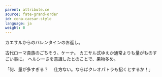 ```yaml
---
parent: attribute.ce
source: fate-grand-order
id: cena-caesar-style
language: ja
weight: 0
---
```


カエサルからのバレンタインのお返し。

古代ローマ貴族のごちそう、ケーナ。
カエサル式ゆえか通常よりも量がものすごい事に。
ヘルシーさを意識したとのことで、果物多め。

「何、量が多すぎる？
　仕方ない。ならばクレオパトラも招くとするか！」
